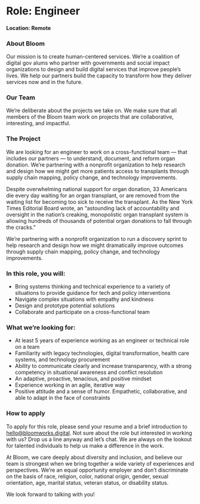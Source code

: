 # Role: Engineer
#### Location: Remote 

### About Bloom 
Our mission is to create human-centered services. We’re a coalition of digital gov alums who partner with governments and social impact organizations to design and build digital services that improve people’s lives. We help our partners build the capacity to transform how they deliver services now and in the future. 

### Our Team 
We’re deliberate about the projects we take on. We make sure that all members of the Bloom team work on projects that are collaborative, interesting, and impactful.  

### The Project 
We are looking for an engineer to work on a cross-functional team — that includes our partners — to understand, document, and reform organ donation. We’re partnering with a nonprofit organization to help research and design how we might get more patients access to transplants through supply chain mapping, policy change, and technology improvements. 

Despite overwhelming national support for organ donation, 33 Americans die every day waiting for an organ transplant, or are removed from the waiting list for becoming too sick to receive the transplant. As the New York Times Editorial Board wrote, an “astounding lack of accountability and oversight in the nation’s creaking, monopolistic organ transplant system is allowing hundreds of thousands of potential organ donations to fall through the cracks.” 

We’re partnering with a nonprofit organization to run a discovery sprint to help research and design how we might dramatically improve outcomes through supply chain mapping, policy change, and technology improvements.

### In this role, you will: 
- Bring systems thinking and technical experience to a variety of situations to provide guidance for tech and policy interventions
- Navigate complex situations with empathy and kindness
- Design and prototype potential solutions
- Collaborate and participate on a cross-functional team
 

### What we’re looking for:
- At least 5 years of experience working as an engineer or technical role on a team
- Familiarity with legacy technologies, digital transformation, health care systems, and technology procurement
- Ability to communicate clearly and increase transparency, with a strong competency in situational awareness and conflict resolution
- An adaptive, proactive, tenacious, and positive mindset
- Experience working in an agile, iterative way
- Positive attitude and a sense of humor. Empathetic, collaborative, and able to adapt in the face of constraints

### How to apply
To apply for this role, please send your resume and a brief introduction to hello@bloomworks.digital. Not sure about the role but interested in working with us?  Drop us a line anyway and let’s chat.  We are always on the lookout for talented individuals to help us make a difference in the work.

At Bloom, we care deeply about diversity and inclusion, and believe our team is strongest when we bring together a wide variety of experiences and perspectives. We’re an equal opportunity employer and don’t discriminate on the basis of race, religion, color, national origin, gender, sexual orientation, age, marital status, veteran status, or disability status.

We look forward to talking with you! 
